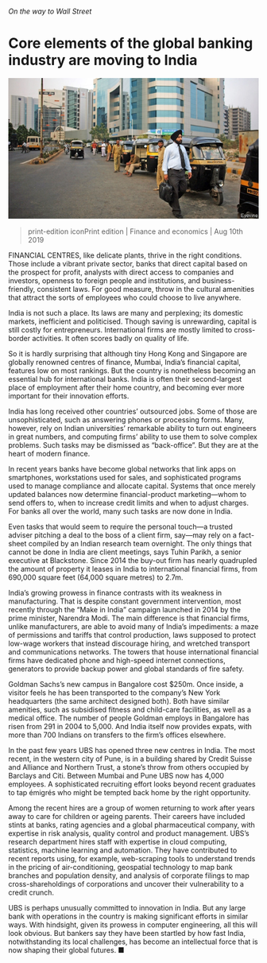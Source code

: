 ###### On the way to Wall Street

# Core elements of the global banking industry are moving to India 

![image](images/20190810_FNP002_0.jpg) 

> print-edition iconPrint edition | Finance and economics | Aug 10th 2019 

FINANCIAL CENTRES, like delicate plants, thrive in the right conditions. Those include a vibrant private sector, banks that direct capital based on the prospect for profit, analysts with direct access to companies and investors, openness to foreign people and institutions, and business-friendly, consistent laws. For good measure, throw in the cultural amenities that attract the sorts of employees who could choose to live anywhere. 

India is not such a place. Its laws are many and perplexing; its domestic markets, inefficient and politicised. Though saving is unrewarding, capital is still costly for entrepreneurs. International firms are mostly limited to cross-border activities. It often scores badly on quality of life. 

So it is hardly surprising that although tiny Hong Kong and Singapore are globally renowned centres of finance, Mumbai, India’s financial capital, features low on most rankings. But the country is nonetheless becoming an essential hub for international banks. India is often their second-largest place of employment after their home country, and becoming ever more important for their innovation efforts. 

India has long received other countries’ outsourced jobs. Some of those are unsophisticated, such as answering phones or processing forms. Many, however, rely on Indian universities’ remarkable ability to turn out engineers in great numbers, and computing firms’ ability to use them to solve complex problems. Such tasks may be dismissed as “back-office”. But they are at the heart of modern finance. 

In recent years banks have become global networks that link apps on smartphones, workstations used for sales, and sophisticated programs used to manage compliance and allocate capital. Systems that once merely updated balances now determine financial-product marketing—whom to send offers to, when to increase credit limits and when to adjust charges. For banks all over the world, many such tasks are now done in India. 

Even tasks that would seem to require the personal touch—a trusted adviser pitching a deal to the boss of a client firm, say—may rely on a fact-sheet compiled by an Indian research team overnight. The only things that cannot be done in India are client meetings, says Tuhin Parikh, a senior executive at Blackstone. Since 2014 the buy-out firm has nearly quadrupled the amount of property it leases in India to international financial firms, from 690,000 square feet (64,000 square metres) to 2.7m. 

India’s growing prowess in finance contrasts with its weakness in manufacturing. That is despite constant government intervention, most recently through the “Make in India” campaign launched in 2014 by the prime minister, Narendra Modi. The main difference is that financial firms, unlike manufacturers, are able to avoid many of India’s impediments: a maze of permissions and tariffs that control production, laws supposed to protect low-wage workers that instead discourage hiring, and wretched transport and communications networks. The towers that house international financial firms have dedicated phone and high-speed internet connections, generators to provide backup power and global standards of fire safety. 

Goldman Sachs’s new campus in Bangalore cost $250m. Once inside, a visitor feels he has been transported to the company’s New York headquarters (the same architect designed both). Both have similar amenities, such as subsidised fitness and child-care facilities, as well as a medical office. The number of people Goldman employs in Bangalore has risen from 291 in 2004 to 5,000. And India itself now provides expats, with more than 700 Indians on transfers to the firm’s offices elsewhere. 

In the past few years UBS has opened three new centres in India. The most recent, in the western city of Pune, is in a building shared by Credit Suisse and Alliance and Northern Trust, a stone’s throw from others occupied by Barclays and Citi. Between Mumbai and Pune UBS now has 4,000 employees. A sophisticated recruiting effort looks beyond recent graduates to tap émigrés who might be tempted back home by the right opportunity. 

Among the recent hires are a group of women returning to work after years away to care for children or ageing parents. Their careers have included stints at banks, rating agencies and a global pharmaceutical company, with expertise in risk analysis, quality control and product management. UBS’s research department hires staff with expertise in cloud computing, statistics, machine learning and automation. They have contributed to recent reports using, for example, web-scraping tools to understand trends in the pricing of air-conditioning, geospatial technology to map bank branches and population density, and analysis of corporate filings to map cross-shareholdings of corporations and uncover their vulnerability to a credit crunch. 

UBS is perhaps unusually committed to innovation in India. But any large bank with operations in the country is making significant efforts in similar ways. With hindsight, given its prowess in computer engineering, all this will look obvious. But bankers say they have been startled by how fast India, notwithstanding its local challenges, has become an intellectual force that is now shaping their global futures. ■ 

